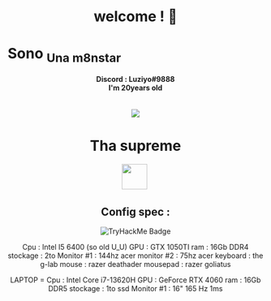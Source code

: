 <h1 align="center">welcome !  👋</h1>

<h1 align="top-right">Sono <sub> Una m8nstar</sub> </h1>


<p align="center">
	<b>Discord : Luziyo#9888</b><br>
  <b> I'm 20years old </b><br>
	<br><br>
	<img src="https://c.tenor.com/Tn2H7Xp7ipgAAAAC/tha-supreme.gif" />
</p>



#
<h1 align="center">Tha supreme</h1>

<p align="center"> 
  <code><img height="50" src="https://blob.cede.ch/catalog/16994000/16994077_1_92.jpg"></code>&nbsp;
</p>

<h2 align="center">Config spec : </h2>
<p align="center">
  <img src="https://tryhackme-badges.s3.amazonaws.com/Luziyo.png" alt="TryHackMe Badge">
</p>


<p align="center">
Cpu : Intel I5 6400 (so old U_U)
GPU : GTX 1050TI 
ram : 16Gb DDR4
stockage : 2to 
Monitor #1 : 144hz acer
monitor #2 : 75hz acer
keyboard : the g-lab 
mouse : razer deathader
mousepad : razer goliatus
</p> 
<p align="center">
	LAPTOP = 
Cpu : Intel Core i7-13620H
GPU : GeForce RTX 4060
ram : 16Gb DDR5
stockage : 1to ssd
Monitor #1 : 16" 165 Hz 1ms
</p> 

